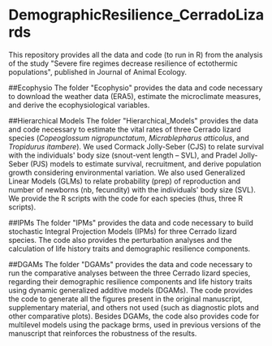 # DemographicResilience_CerradoLizards
This repository provides all the data and code (to run in R) from the analysis of the study "Severe fire regimes decrease resilience of ectothermic populations", published in Journal of Animal Ecology. 

##Ecophysio
The folder "Ecophysio" provides the data and code necessary to download the weather data (ERA5), estimate the microclimate measures, and derive the ecophysiological variables.

##Hierarchical Models
The folder "Hierarchical_Models" provides the data and code necessary to estimate the vital rates of three Cerrado lizard species (_Copeoglossum nigropunctatum_, _Micrablepharus atticolus_, and _Tropidurus itambere_). We used Cormack Jolly-Seber (CJS) to relate survival with the individuals' body size (snout-vent length – SVL), and Pradel Jolly-Seber (PJS) models to estimate survival, recruitment, and derive population growth considering environmental variation. We also used Generalized Linear Models (GLMs) to relate probability (prep) of reproduction and number of newborns (nb, fecundity) with the individuals' body size (SVL). We provide the R scripts with the code for each species (thus, three R scripts).

##IPMs
The folder "IPMs" provides the data and code necessary to build stochastic Integral Projection Models (IPMs) for three Cerrado lizard species. The code also provides the perturbation analyses and the calculation of life history traits and demographic resilience components.

##DGAMs
The folder "DGAMs" provides the data and code necessary to run the comparative analyses between the three Cerrado lizard species, regarding their demographic resilience components and life history traits using dynamic generalized additive models (DGAMs). The code provides the code to generate all the figures present in the original manuscript, supplementary material, and others not used (such as diagnostic plots and other comparative plots). Besides DGAMs, the code also provides code for multilevel models using the package brms, used in previous versions of the manuscript that reinforces the robustness of the results.
